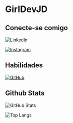 # GirlDevJD

## Conecte-se comigo
[![LinkedIn](https://img.shields.io/badge/LinkedIn-000?style=for-the-badge&logo=linkedin&logoColor=0E76A8)](https://www.linkedin.com/in/julia-dias-b849a8286/)

[![Instagram](https://img.shields.io/badge/Instagram-fff?style=for-the-badge&logo=instagram)](https://www.instagram.com/ju.cdiass/)

## Habilidades

[![GitHub](https://img.shields.io/badge/GitHbt-FF1493?style=for-the-badge&logo=github&logoColor=white)](+https://github.com/girldevjd)

## Github Stats

![GitHub Stats](https://github-readme-stats.vercel.app/api?username=girldevjd&theme=transparent&bg_color=9370DB&border_color=30A3DC&show_icons=true&icon_color=30A3DC&title_color=E94D5F&text_color=C71585)

![Top Langs](https://github-readme-stats-git-masterrstaa-rickstaa.vercel.app/api/top-langs/?username=girldevjd&layout=compact&bg_color=DDA0DD&border_color=7B68EE&title_color=9400D3&text_color=9400D3)
